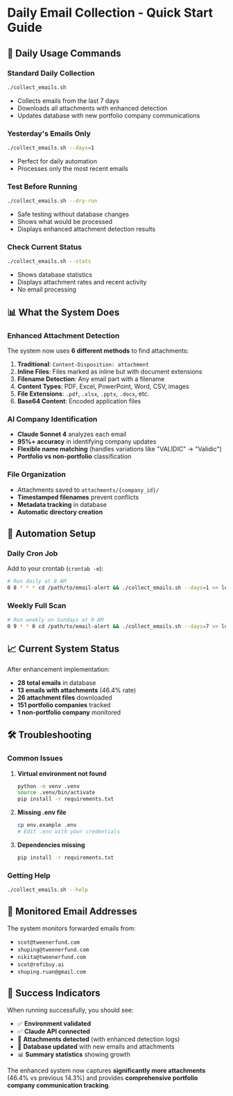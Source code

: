 # Daily Email Collection - Quick Start Guide

## 🚀 **Daily Usage Commands**

### **Standard Daily Collection**
```bash
./collect_emails.sh
```
- Collects emails from the last 7 days
- Downloads all attachments with enhanced detection
- Updates database with new portfolio company communications

### **Yesterday's Emails Only**
```bash
./collect_emails.sh --days=1
```
- Perfect for daily automation
- Processes only the most recent emails

### **Test Before Running**
```bash
./collect_emails.sh --dry-run
```
- Safe testing without database changes
- Shows what would be processed
- Displays enhanced attachment detection results

### **Check Current Status**
```bash
./collect_emails.sh --stats
```
- Shows database statistics
- Displays attachment rates and recent activity
- No email processing

## 📊 **What the System Does**

### **Enhanced Attachment Detection**
The system now uses **6 different methods** to find attachments:
1. **Traditional**: `Content-Disposition: attachment`
2. **Inline Files**: Files marked as inline but with document extensions
3. **Filename Detection**: Any email part with a filename
4. **Content Types**: PDF, Excel, PowerPoint, Word, CSV, images
5. **File Extensions**: `.pdf`, `.xlsx`, `.pptx`, `.docx`, etc.
6. **Base64 Content**: Encoded application files

### **AI Company Identification**
- **Claude Sonnet 4** analyzes each email
- **95%+ accuracy** in identifying company updates
- **Flexible name matching** (handles variations like "VALIDIC" → "Validic")
- **Portfolio vs non-portfolio** classification

### **File Organization**
- Attachments saved to `attachments/{company_id}/`
- **Timestamped filenames** prevent conflicts
- **Metadata tracking** in database
- **Automatic directory creation**

## 🔄 **Automation Setup**

### **Daily Cron Job**
Add to your crontab (`crontab -e`):
```bash
# Run daily at 8 AM
0 8 * * * cd /path/to/email-alert && ./collect_emails.sh --days=1 >> logs/daily_collection.log 2>&1
```

### **Weekly Full Scan**
```bash
# Run weekly on Sundays at 9 AM
0 9 * * 0 cd /path/to/email-alert && ./collect_emails.sh --days=7 >> logs/weekly_collection.log 2>&1
```

## 📈 **Current System Status**

After enhancement implementation:
- **28 total emails** in database
- **13 emails with attachments** (46.4% rate)
- **26 attachment files** downloaded
- **151 portfolio companies** tracked
- **1 non-portfolio company** monitored

## 🛠️ **Troubleshooting**

### **Common Issues**
1. **Virtual environment not found**
   ```bash
   python -m venv .venv
   source .venv/bin/activate
   pip install -r requirements.txt
   ```

2. **Missing .env file**
   ```bash
   cp env.example .env
   # Edit .env with your credentials
   ```

3. **Dependencies missing**
   ```bash
   pip install -r requirements.txt
   ```

### **Getting Help**
```bash
./collect_emails.sh --help
```

## 📧 **Monitored Email Addresses**

The system monitors forwarded emails from:
- `scot@tweenerfund.com`
- `shuping@tweenerfund.com`
- `nikita@tweenerfund.com`
- `scot@refibuy.ai`
- `shuping.ruan@gmail.com`

## 🎯 **Success Indicators**

When running successfully, you should see:
- ✅ **Environment validated**
- ✅ **Claude API connected**
- 📎 **Attachments detected** (with enhanced detection logs)
- 💾 **Database updated** with new emails and attachments
- 📊 **Summary statistics** showing growth

The enhanced system now captures **significantly more attachments** (46.4% vs previous 14.3%) and provides **comprehensive portfolio company communication tracking**. 